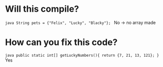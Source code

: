 # Will this compile?
`java
    String pets = {"Felix", "Lucky", "Blacky"};
`
No -> no array made
# How can you fix this code?
`java
    public static int[] getLuckyNumbers(){
        return {7, 21, 13, 121};
    }
`
Yes
